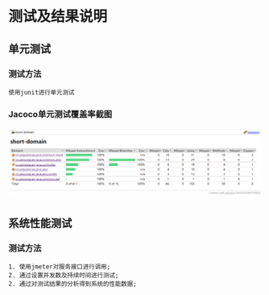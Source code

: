 # 测试及结果说明

## 单元测试

### 测试方法

    使用junit进行单元测试

### Jacoco单元测试覆盖率截图

![Jacoco单元测试覆盖率截图](./img/Jacoco结果.png)

## 系统性能测试

### 测试方法

    1. 使用jmeter对服务接口进行调用;
    2. 通过设置并发数及持续时间进行测试;
    2. 通过对测试结果的分析得到系统的性能数据;
